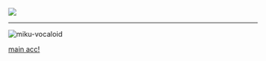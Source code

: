 ![](https://komarev.com/ghpvc/?username=MyDeliverer&label=⊹&style=for-the-badge&color=969fa9)
___
![miku-vocaloid](https://github.com/user-attachments/assets/4ff36c6b-84e7-4b6d-acec-8dd74b650f28)




[main acc!](https://github.com/verifiedREALITY/)
<!--
**zairren/zairren** is a ✨ _special_ ✨ repository because its `README.md` (this file) appears on your GitHub profile.

Here are some ideas to get you started:

- 🔭 I’m currently working on ...
- 🌱 I’m currently learning ...
- 👯 I’m looking to collaborate on ...
- 🤔 I’m looking for help with ...
- 💬 Ask me about ...
- 📫 How to reach me: ...
- 😄 Pronouns: ...
- ⚡ Fun fact: ...
-->
